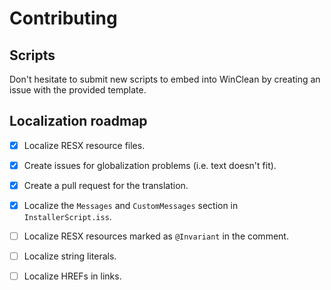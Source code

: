 # Contributing

## Scripts

Don't hesitate to submit new scripts to embed into WinClean by creating an issue with the provided template.

## Localization roadmap

- [x] Localize RESX resource files.
- [x] Create issues for globalization problems (i.e. text doesn't fit).
- [x] Create a pull request for the translation.
- [x] Localize the ``Messages`` and ``CustomMessages`` section in ``InstallerScript.iss``.

- [ ] Localize RESX resources marked as ``@Invariant`` in the comment.
- [ ] Localize string literals.
- [ ] Localize HREFs in links.

